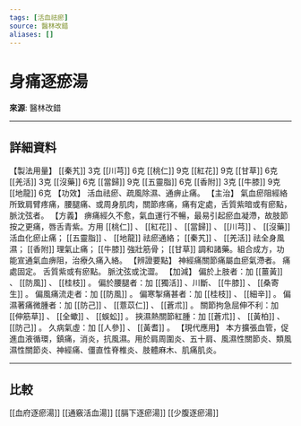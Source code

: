 ```yaml
---
tags: [活血祛瘀]
source: 醫林改錯
aliases: []
---
```


# 身痛逐瘀湯

**來源**: 醫林改錯  

---

## 詳細資料
【製法用量】 [[秦艽]] 3克 [[川芎]] 6克 [[桃仁]] 9克 [[紅花]] 9克 [[甘草]] 6克 [[羌活]] 3克 [[沒藥]] 6克 [[當歸]] 9克 [[五靈脂]] 6克 [[香附]] 3克 [[牛膝]] 9克 [[地龍]] 6克
【功效】
活血祛瘀、疏風除濕、通痹止痛。
【主治】
氣血瘀阻經絡所致肩臂疼痛，腰腿痛、或周身肌肉，關節疼痛，痛有定處，舌質紫暗或有瘀點，脈沈弦者。
【方義】
痹痛經久不愈，氣血運行不暢，最易引起瘀血凝滯，故肢節按之更痛，唇舌青紫。方用 [[桃仁]] 、 [[紅花]] 、 [[當歸]] 、 [[川芎]] 、 [[沒藥]] 活血化瘀止痛； [[五靈脂]] 、 [[地龍]] 祛瘀通絡； [[秦艽]] 、 [[羌活]] 祛全身風濕； [[香附]] 理氣止痛； [[牛膝]] 強壯筋骨； [[甘草]] 調和諸藥。組合成方，功能宣通氣血痹阻，治療久痛入絡。
【辨證要點】
神經痛關節痛屬血瘀氣滯者。
痛處固定。
舌質紫或有瘀點。
脈沈弦或沈澀。
【加減】
偏於上肢者：加 [[薑黃]] 、 [[防風]] 、 [[桂枝]] 。
偏於腰腿者：加 [[獨活]] 、川斷、 [[牛膝]] 、 [[桑寄生]] 。
偏風痛流走者：加 [[防風]] 。
偏寒掣痛甚者：加 [[桂枝]] 、 [[細辛]] 。
偏濕著痛微腫者：加 [[防己]] 、 [[薏苡仁]] 、 [[蒼朮]] 。
關節拘急屈伸不利：加 [[伸筋草]] 、 [[全蠍]] 、 [[蜈蚣]] 。
挾濕熱關節紅腫：加 [[蒼朮]] 、 [[黃柏]] 、 [[防己]] 。
久病氣虛：加 [[人參]] 、 [[黃耆]] 。
【現代應用】
本方擴張血管，促進血液循環，鎮痛，消炎，抗風濕。用於肩周圍炎、五十肩、風濕性關節炎、類風濕性關節炎、神經痛、僵直性脊椎炎、肢體麻木、肌痛肌炎。

---

## 比較
[[血府逐瘀湯]]
[[通竅活血湯]]
[[膈下逐瘀湯]]
[[少腹逐瘀湯]]
